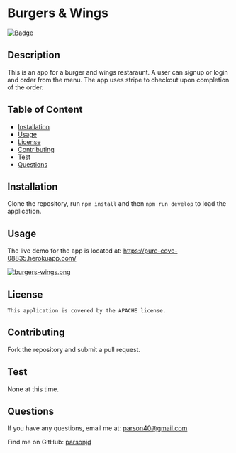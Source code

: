 # Burgers & Wings
  ![Badge](https://img.shields.io/badge/License-APACHE-blue.svg)
  ## Description
  This is an app for a burger and wings restaraunt.  A user can signup or login and order from the menu.  The app uses stripe to checkout upon completion of the order.
## Table of Content
- [Installation](#installation)
- [Usage](#usage)
- [License](./LICENSE-APACHE.md)
- [Contributing](#contributing)
- [Test](#Test)
- [Questions](#questions)
## Installation
  Clone the repository, run `npm install` and then `npm run develop` to load the application.
## Usage
  The live demo for the app is located at: https://pure-cove-08835.herokuapp.com/
  
  [![burgers-wings.png](https://i.postimg.cc/hPRW9mrn/burgers-wings.png)](https://postimg.cc/PNyRHP9V)
## License
    This application is covered by the APACHE license.
## Contributing
  Fork the repository and submit a pull request.
## Test
  None at this time.
## Questions
If you have any questions, email me at: parson40@gmail.com 
  
  Find me on GitHub: [parsonjd](https://github.com/parsonjd)
